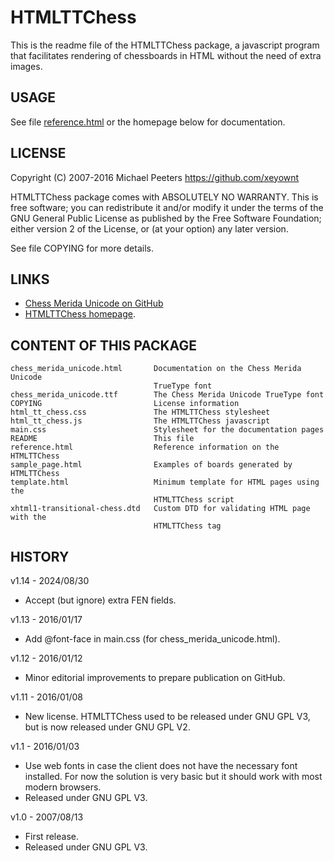 # HTMLTTChess

This is the readme file of the HTMLTTChess package, a javascript program
that facilitates rendering of chessboards in HTML without the need of extra
images.

## USAGE
See file [reference.html](reference.html) or the homepage below for documentation.

## LICENSE
Copyright (C) 2007-2016  Michael Peeters <https://github.com/xeyownt>

HTMLTTChess package comes with ABSOLUTELY NO WARRANTY. This is free software;
you can redistribute it and/or modify it under the terms of the GNU General 
Public License as published by the Free Software Foundation; either version 2
of the License, or (at your option) any later version.

See file COPYING for more details.

## LINKS
* [Chess Merida Unicode on GitHub](http://github.com/xeyownt/chess_merida_unicode)
* [HTMLTTChess homepage](http://mip.noekeon.org/HTMLTTChess/).

## CONTENT OF THIS PACKAGE
    chess_merida_unicode.html       Documentation on the Chess Merida Unicode
                                    TrueType font
    chess_merida_unicode.ttf        The Chess Merida Unicode TrueType font
    COPYING                         License information
    html_tt_chess.css               The HTMLTTChess stylesheet
    html_tt_chess.js                The HTMLTTChess javascript
    main.css                        Stylesheet for the documentation pages
    README                          This file
    reference.html					Reference information on the HTMLTTChess
    sample_page.html                Examples of boards generated by HTMLTTChess
    template.html                   Minimum template for HTML pages using the
                                   	HTMLTTChess script
    xhtml1-transitional-chess.dtd	Custom DTD for validating HTML page with the 
                                    HTMLTTChess tag

## HISTORY

v1.14 - 2024/08/30

- Accept (but ignore) extra FEN fields.

v1.13 - 2016/01/17

- Add @font-face in main.css (for chess_merida_unicode.html).

v1.12 - 2016/01/12

- Minor editorial improvements to prepare publication on GitHub.

v1.11 - 2016/01/08

- New license. HTMLTTChess used to be released under GNU GPL V3, but is
  now released under GNU GPL V2.

v1.1 - 2016/01/03

- Use web fonts in case the client does not have the necessary font 
  installed. For now the solution is very basic but it should work 
  with most modern browsers.
- Released under GNU GPL V3.

v1.0 - 2007/08/13

- First release.
- Released under GNU GPL V3.


